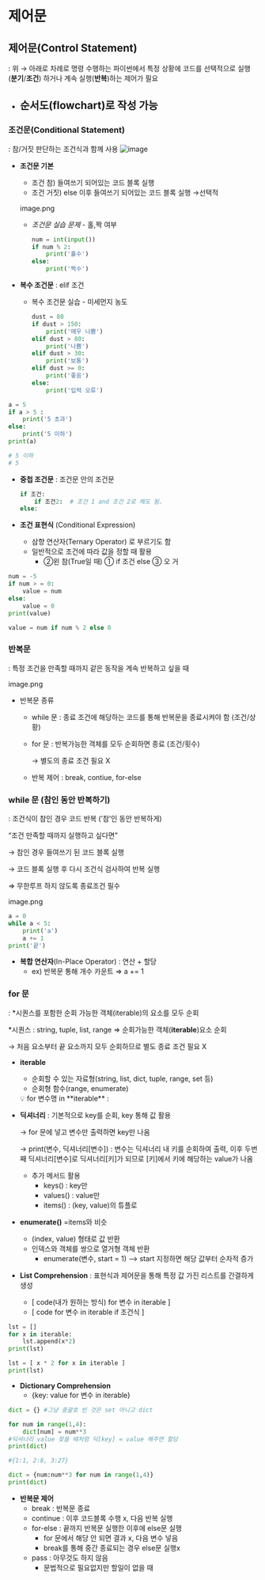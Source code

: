 # 제어문

## 제어문(Control Statement)

: 위 → 아래로 차례로 명령 수행하는 파이썬에서 특정 상황에 코드를 선택적으로 실행(**분기**/**조건**) 하거나 계속 실행(**반복**)하는 제어가 필요

- **순서도**(flowchart)로 작성 가능
    - 

### **조건문(Conditional Statement)**

: 참/거짓 판단하는 조건식과 함께 사용
![image](https://user-images.githubusercontent.com/109324394/180641403-46d6b6b4-6e12-4884-b477-84c797c81f78.png)



- **조건문 기본**
    - 조건 참) 들여쓰기 되어있는 코드 블록 실행
    - 조건 거짓) else 이후 들여쓰기 되어있는 코드 블록 실행 →선택적
    
    image.png

    - *조건문 실습 문제* - 홀,짝 여부
        
        ```python
        num = int(input())
        if num % 2:
        	print('홀수')
        else:
        	print('짝수')
        ```
        
- **복수 조건문** : elif 조건
    - 복수 조건문 실습 - 미세먼지 농도
        
        ```python
        dust = 80
        if dust > 150:
        	print('매우 나쁨')
        elif dust > 80:
        	print('나쁨')
        elif dust > 30:
        	print('보통')
        elif dust >= 0:
        	print('좋음')
        else:
        	print('입력 오류')
        ```
        

```python
a = 5
if a > 5 :
	print('5 초과')
else:
	print('5 이하')
print(a)

# 5 이하
# 5
```

- **중첩 조건문** : 조건문 안의 조건문
    
    ```python
    if 조건:
    	if 조건2:  # 조건 1 and 조건 2로 해도 됨. 
    else:
    ```
    
- **조건 표현식** (Conditional Expression)
    - 삼향 연산자(Ternary Operator) 로 부르기도 함
    - 일반적으로 조건에 따라 값을 정할 때 활용
        - ②왼 참(True일 때)   ① if 조건 else  ③ 오 거

```python
num = -5
if num > = 0:
	value = num
else:
	value = 0
print(value)
```

```python
value = num if num % 2 else 0
```

 

### **반복문**

: 특정 조건을 만족할 때까지 같은 동작을 계속 반복하고 싶을 때

image.png

- 반복문 종류
    - while 문 : 종료 조건에 해당하는 코드를 통해 반복문을 종료시켜야 함 (조건/상황)
    - for 문 : 반복가능한 객체를 모두 순회하면 종료 (조건/횟수)
        
        → 별도의 종료 조건 필요 X 
        
    - 반복 제어 : break, contiue, for-else

### while 문 (참인 동안 반복하기)

: 조건식이 참인 경우 코드 반복 (’참’인 동안 반복하게)

“조건 만족할 때까지 실행하고 싶다면”

→ 참인 경우 들여쓰기 된 코드 블록 실행

→ 코드 블록 실행 후 다시 조건식 검사하여 반복 실행

⇒ 무한루프 하지 않도록 종료조건 필수

image.png

```python
a = 0
while a < 5:
	print('a')
	a += 1
print('끝')
```

- **복합 연산자**(In-Place Operator) : 연산 + 할당
    - ex) 반복문 통해 개수 카운트 ⇒ a += 1

### for 문

: *시퀀스를 포함한 순회 가능한 객체(iterable)의 요소를 모두 순회

*시퀀스 : string, tuple, list, range ⇒ 순회가능한 객체(**iterable**)요소 순회

→ 처음 요소부터 끝 요소까지 모두 순회하므로 별도 종료 조건 필요 X

- **iterable**
    - 순회할 수 있는 자료형(string, list, dict, tuple, range, set 등)
    - 순회형 함수(range, enumerate)
    
    <aside>
    💡 for 변수명 in **iterable** :
    
    </aside>
    
- **딕셔너리** : 기본적으로 key를 순회, key 통해 값 활용
    
    → for 문에 넣고 변수만 출력하면 key만 나옴
    
    → print(변수, 딕셔너리[변수]) : 변수는 딕셔너리 내 키를 순회하여 출력, 이후 두번째 딕셔너리[변수]로 딕셔너리[키]가 되므로 [키]에서 키에 해당하는 value가 나옴
    
    - 추가 메서드 활용
        - keys() : key만
        - values() : value만
        - items() : (key, value)의 튜플로

- **enumerate()** =items와 비슷
    - (index, value) 형태로 값 반환
    - 인덱스와 객체를 쌍으로 열거형 객체 반환
        - enumerate(변수, start = 1) —> start 지정하면 해당 값부터 순차적 증가

- **List Comprehension** : 표현식과 제어문을 통해 특정 값 가진 리스트를 간결하게 생성
    - [ code(내가 원하는 방식) for 변수 in iterable ]
    - [ code for 변수 in iterable if 조건식 ]

```python
lst = []
for x in iterable:
	lst.append(x*2)
print(lst)

```

```python
lst = [ x * 2 for x in iterable ]
print(lst)
```

- **Dictionary Comprehension**
    - {key: value for 변수 in iterable}

```python
dict = {} #그냥 중괄호 빈 것은 set 아니고 dict

for num in range(1,4):
	dict[num] = num**3  
#딕셔너리 value 찾을 때처럼 딕[key] = value 해주면 할당
print(dict)

#{1:1, 2:8, 3:27}
```

```python
dict = {num:num**3 for num in range(1,4)}
print(dict)
```

- **반복문 제어**
    - break : 반복문 종료
    - continue : 이후 코드블록 수행 x, 다음 반복 실행
    - for-else : 끝까지 반복문 실행한 이후에 else문 실행
        - for 문에서 해당 안 되면 결과 x, 다음 변수 넣음
        - break를 통해 중간 종료되는 경우 else문 실행x
    - pass : 아무것도 하지 않음
        - 문법적으로 필요없지만 할일이 없을 때
